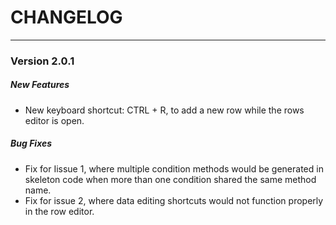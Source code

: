 # CHANGELOG
---

### Version 2.0.1
##### New Features
- New keyboard shortcut: CTRL + R, to add a new row while the rows editor is open.

##### Bug Fixes
- Fix for Iissue 1, where multiple condition methods would be generated in skeleton code when more than one condition shared the same method name.
- Fix for issue 2, where data editing shortcuts would not function properly in the row editor.